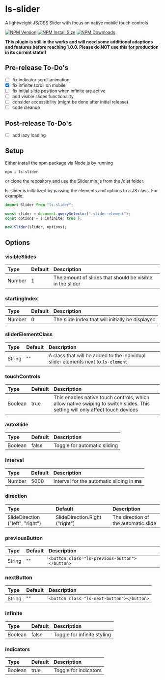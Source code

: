 # ls-slider
A lightweight JS/CSS Slider with focus on native mobile touch controls

[![NPM Version](https://badgen.net/npm/v/ls-slider)](https://www.npmjs.com/package/ls-slider)
[![NPM Install Size](https://badgen.net/packagephobia/install/ls-slider)](https://packagephobia.com/result?p=ls-slider)
[![NPM Downloads](https://badgen.net/npm/dt/ls-slider)](https://npmcharts.com/compare/ls-slider?minimal=true)

**This plugin is still in the works and will need some additional adaptions and features before reaching 1.0.0. Please do NOT use this for production in its current state!!**

## Pre-release To-Do's
- [ ] fix indicator scroll animation
- [x] fix infinite scroll on mobile
- [ ] fix initial slide position when infinite are active
- [ ] add visible slides functionality
- [ ] consider accessibility (might be done after initial release)
- [ ] code cleanup

## Post-release To-Do's
- [ ] add lazy loading

## Setup
Either install the npm package via Node.js by running
```console
npm i ls-slider
```
or clone the repository and use the Slider.min.js from the /dist folder.


ls-slider is initialized by passing the elements and options to a JS class.
For example:

```ts
import Slider from "ls-slider";

const slider = document.querySelector(".slider-element");
const options = { infinite: true };

new Slider(slider, options);
```

## Options
### visibleSlides
| Type | Default | Description |
| :--- | :--- | :--- |
| Number | 1 | The amount of slides that should be visible in the slider |

### startingIndex
| Type | Default | Description |
| :--- | :--- | :--- |
| Number | 0 | The slide index that will initially be displayed |

### sliderElementClass
| Type | Default | Description |
| :--- | :--- | :--- |
| String | "" | A class that will be added to the individual slider elements next to `ls-element` |

### touchControls
| Type | Default | Description |
| :--- | :--- | :--- |
| Boolean | true | This enables native touch controls, which allow native swiping to switch slides. This setting will only affect touch devices |

### autoSlide
| Type | Default | Description |
| :--- | :--- | :--- |
| Boolean | false | Toggle for automatic sliding |

### interval
| Type | Default | Description |
| :--- | :--- | :--- |
| Number | 5000 | Interval for the automatic sliding in **ms** |

### direction
| Type | Default | Description |
| :--- | :--- | :--- |
| SlideDirection ("left", "right") | SlideDirection.Right ("right") | The direction of the automatic slide |

### previousButton
| Type | Default | Description |
| :--- | :--- | :--- |
| String | "" | `<button class="ls-previous-button"></button>` |

### nextButton
| Type | Default | Description |
| :--- | :--- | :--- |
| String | "" | `<button class="ls-next-button"></button>` |

### infinite
| Type | Default | Description |
| :--- | :--- | :--- |
| Boolean | false | Toggle for infinite styling |

### indicators
| Type | Default | Description |
| :--- | :--- | :--- |
| Boolean | true | Toggle for indicators |
